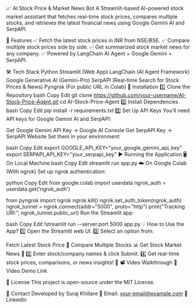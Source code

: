 📈 AI Stock Price & Market News Bot
A Streamlit-based AI-powered stock market assistant that fetches real-time stock prices, compares multiple stocks, and retrieves the latest financial news using Google Gemini AI and SerpAPI.

🚀 Features
✅ Fetch the latest stock prices in INR from NSE/BSE.
✅ Compare multiple stock prices side by side.
✅ Get summarized stock market news for any company.
✅ Powered by LangChain AI Agent + Google Gemini + SerpAPI.

🛠 Tech Stack
Python
Streamlit (Web App)
LangChain (AI Agent Framework)
Google Generative AI (Gemini-Pro)
SerpAPI (Real-time Search for Stock Prices & News)
Pyngrok (For public URL in Colab)
📌 Installation
1️⃣ Clone the Repository
bash
Copy
Edit
git clone https://github.com/your-username/AI-Stock-Price-Agent.git
cd AI-Stock-Price-Agent
2️⃣ Install Dependencies
bash
Copy
Edit
pip install -r requirements.txt
3️⃣ Set Up API Keys
You'll need API keys for Google Gemini AI and SerpAPI:

Get Google Gemini API Key → Google AI Console
Get SerpAPI Key → SerpAPI Website
Set them in your environment:

bash
Copy
Edit
export GOOGLE_API_KEY="your_google_gemini_api_key"
export SERPAPI_API_KEY="your_serpapi_key"
▶️ Running the Application
🖥️ On Local Machine
bash
Copy
Edit
streamlit run app.py
☁️ On Google Colab (With ngrok)
Set up ngrok authentication:

python
Copy
Edit
from google.colab import userdata
ngrok_auth = userdata.get('ngrok_auth')

from pyngrok import ngrok
ngrok.kill()
ngrok.set_auth_token(ngrok_auth)
ngrok_tunnel = ngrok.connect(addr="5000", proto="http")
print("Tracking URI:", ngrok_tunnel.public_url)
Run the Streamlit app:

bash
Copy
Edit
!streamlit run --server.port 5000 app.py
💡 How to Use the App?
1️⃣ Open the Streamlit web UI.
2️⃣ Select an option from:

Fetch Latest Stock Price 🏦
Compare Multiple Stocks 📊
Get Stock Market News 📰
3️⃣ Enter stock/company names & click Submit.
4️⃣ Get real-time stock prices, comparisons, or news insights! 🚀
📽️ Video Walkthrough
🔗 Video Demo Link

📜 License
This project is open-source under the MIT License.

📧 Contact
Developed by Suraj Khillare
📩 Email: your-email@example.com
🔗 LinkedIn

